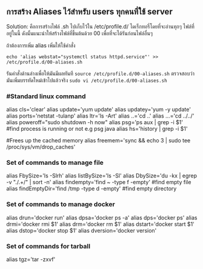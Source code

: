 ## การสร้าง Aliases ไว้สำหรับ users ทุกคนที่ใช้ server 

Solution: คือการสร้างไฟล์ .sh ไปเก็บไว้ใน /etc/profile.d/ ไดเร็กทอรี่โดยที่จะอ่านทุกๆ ไฟล์ที่อยู่ในนี้ ดังนั้นแนะนำให้สร้างไฟล์ที่ขึ้นต้นด้วย 00 เพื่อที่จะได้รันก่อนไฟล์อื่นๆ

ถ้าต้องการเพิ่ม alias เพิ่มให้ใช้คำสั่ง
```
echo 'alias webstat="systemctl status httpd.service"' >> /etc/profile.d/00-aliases.sh
```

รันคำสั่งด้านล่างเพื่อให้มันมีผลทันที
`source /etc/profile.d/00-aliases.sh`
ตรวจสอบว่ามันเพิ่มบรรทัดใหม่เข้าไปแล้วจริง
`sudo vi /etc/profile.d/00-aliases.sh`


### #Standard linux command 
alias cls='clear'
alias update='yum update'
alias updatey='yum -y update'
alias ports='netstat -tulanp'
alias ltr='ls -Art'
alias ..='cd ..'
alias ...='cd ../../'
alias poweroff="sudo shutdown -h now"
alias psg='ps aux | grep -i $1'		#find process is running or not e.g  psg java
alias hs='history | grep -i $1'

#Frees up the cached memory
alias freemem='sync && echo 3 | sudo tee /proc/sys/vm/drop_caches'

### Set of commands to manage file
alias FbySize='ls -Slrh'
alias listBySize='ls -Sl'
alias DbySize='du -kx | egrep -v "\./.+/" | sort -n'
alias findempty='find ~ -type f -empty'			#find empty file  
alias findEmptyDir='find /tmp -type d -empty'		#find empty directory

### Set of commands to manage docker
alias drun='docker run'
alias dpsa='docker ps -a'
alias dps='docker ps'
alias drmi='docker rmi $1'
alias drm='docker rm $1'
alias dstart='docker start $1'
alias dstop='docker stop $1'
alias dversion='docker version'

### Set of commands for tarball
alias tgz='tar -zxvf'
